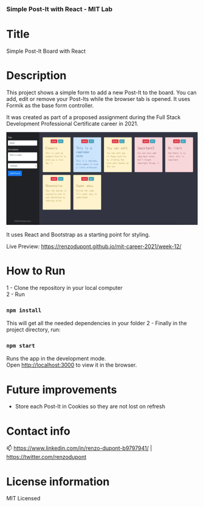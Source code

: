 ### Simple Post-It with React - MIT Lab

# Title

Simple Post-It Board with React

# Description

This project shows a simple form to add a new Post-It to the board. You can add, edit or remove your Post-Its while the browser tab is opened. It uses Formik as the base form controller.

It was created as part of a proposed assignment during the Full Stack Development Professional Certificate career in 2021.

<img src="preview.jpg"/>

It uses React and Bootstrap as a starting point for styling.

Live Preview: https://renzodupont.github.io/mit-career-2021/week-12/

# How to Run

1 - Clone the repository in your local computer<br/>
2 - Run

### `npm install`

This will get all the needed dependencies in your folder
2 - Finally in the project directory, run:

### `npm start`

Runs the app in the development mode.\
Open [http://localhost:3000](http://localhost:3000) to view it in the browser.

# Future improvements

- Store each Post-It in Cookies so they are not lost on refresh

# Contact info

📫 https://www.linkedin.com/in/renzo-dupont-b9797941/ | https://twitter.com/renzodupont

# License information

MIT Licensed
